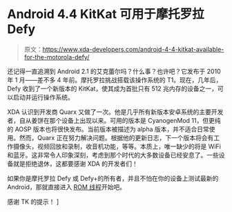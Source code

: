 # Android 4.4 KitKat 可用于摩托罗拉 Defy

> 原文：<https://www.xda-developers.com/android-4-4-kitkat-available-for-the-motorola-defy/>

还记得一直追溯到 Android 2.1 的艾克蕾尔吗？什么事？也许吧？它发布于 2010 年 1 月——差不多 4 年前。摩托罗拉挑战搭载该操作系统的 T1。现在，几年后，Defy 收到了一个新版本的 KitKat，使其成为首批只有 512 兆内存的设备之一，可以启动并运行操作系统。

XDA 认识到开发商 Quarx 又做了一次。他是几乎所有新版本安卓系统的主要开发者，自从姜饼在那个设备上出现以来。可用的版本是 CyanogenMod 11，但更纯的 AOSP 版本也将很快发布。当前版本被描述为 alpha 版本，并不适合日常使用。然而，Quarx 正在努力解决问题。根据他的更新日志，下一个版本将会有工作摄像头，视频回放和录制，收音机功能，等等。本质上，唯一缺少的将是 WiFi 和蓝牙。这非常令人印象深刻，考虑到那个时代的大多数设备已经安息了。一些设备就是拒绝退休，这都要感谢 XDA 的开发者们！

如果你是摩托罗拉 Defy 或 Defy+的所有者，并且不怕在你的设备上测试最新的 Android，那就直接进入 [ROM 线程](http://forum.xda-developers.com/showthread.php?t=2515036)开始吧。

感谢 TK 的提示！ ]